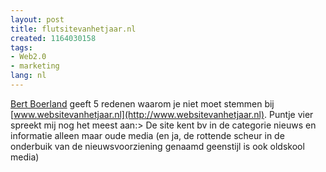 ```yaml
---
layout: post
title: flutsitevanhetjaar.nl
created: 1164030158
tags:
- Web2.0
- marketing
lang: nl
---
```

[Bert Boerland](http://willy.boerland.com/myblog/websitevanhetjaar_nl) geeft 5 redenen waarom je niet moet stemmen bij [www.websitevanhetjaar.nl](http://www.websitevanhetjaar.nl). Puntje vier spreekt mij nog het meest aan:> De site kent bv in de categorie nieuws en informatie alleen maar oude media (en ja, de rottende scheur in de onderbuik van de nieuwsvoorziening genaamd geenstijl is ook oldskool media)
